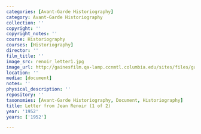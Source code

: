 ```yaml
---
categories: [Avant-Garde Historiography]
category: Avant-Garde Historiography
collection: ''
copyright: ''
copyright_notes: ''
course: Historiography
courses: [Historiography]
director: ''
film_title: ''
image_src: renoir_letter1.jpg
image_url: http://gainesfilm.qa-lamp.ccnmtl.columbia.edu/sites/files/gainesfilm/images/renoir_letter1.jpg
location: ''
media: [document]
notes: ''
physical_description: ''
repository: ''
taxonomies: [Avant-Garde Historiography, Document, Historiography]
title: Letter from Jean Renoir (1 of 2)
year: '1952'
years: ['1952']

---
```

